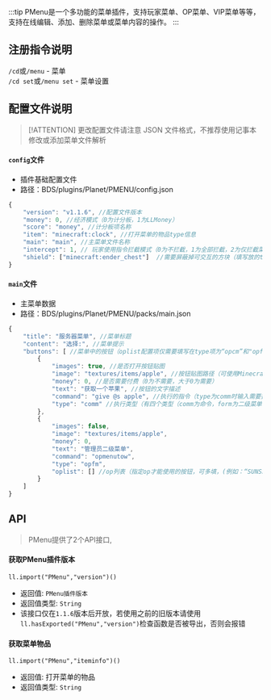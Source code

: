 :::tip
PMenu是一个多功能的菜单插件，支持玩家菜单、OP菜单、VIP菜单等等，支持在线编辑、添加、删除菜单或菜单内容的操作。
:::

## 注册指令说明
`/cd`或`/menu` - 菜单  
`/cd set`或`/menu set` - 菜单设置

## 配置文件说明

> [!ATTENTION] 更改配置文件请注意 JSON 文件格式，不推荐使用记事本修改或添加菜单文件解析


#### `config`文件

- 插件基础配置文件
- 路径：BDS/plugins/Planet/PMENU/config.json
```js
{
    "version": "v1.1.6", //配置文件版本
    "money": 0, //经济模式（0为计分板，1为LLMoney）
    "score": "money", //计分板项名称
    "item": "minecraft:clock", //打开菜单的物品type信息
    "main": "main", //主菜单文件名称
    "intercept": 1, // 玩家使用指令拦截模式（0为不拦截，1为全部拦截，2为仅拦截菜单文件中的指令）
    "shield": ["minecraft:ender_chest"]  //需要屏蔽掉可交互的方块（填写放的type标准名）
}
```

#### `main`文件

- 主菜单数据
- 路径：BDS/plugins/Planet/PMENU/packs/main.json
```js
{
    "title": "服务器菜单", //菜单标题
    "content": "选择:", //菜单提示
    "buttons": [ //菜单中的按钮（oplist配置项仅需要填写在type项为“opcm”和"opfm"的菜单中）
        {
            "images": true, //是否打开按钮贴图
            "image": "textures/items/apple", //按钮贴图路径（可使用Minecraft本地路径，或网络链接）
            "money": 0, //是否需要付费（0为不需要，大于0为需要）
            "text": "获取一个苹果", //按钮的文字描述
            "command": "give @s apple", //执行的指令（type为comm时输入需要执行的指令，为form是输入二级菜单名）
            "type": "comm" //执行类型（有四个类型（comm为命令，form为二级菜单，opcm为管理员命令，opfm为管理员二级菜单））
        },
        {
            "images": false,
            "image": "textures/items/apple",
            "money": 0,
            "text": "管理员二级菜单",
            "command": "opmenutow",
            "type": "opfm",
            "oplist": [] //op列表（指定op才能使用的按钮，可多填，(例如：“SUNSServer”,"MC Susu2990","aaaa")注意JSON的格式即可）
        }
    ]
}
```

## API
>PMenu提供了2个API接口, 

#### 获取PMenu插件版本

`ll.import("PMenu","version")()`

- 返回值: `PMenu插件版本` 
- 返回值类型: `String` 
 - 该接口仅在`1.1.6`版本后开放，若使用之前的旧版本请使用`ll.hasExported("PMenu","version")`检查函数是否被导出，否则会报错

#### 获取菜单物品

`ll.import("PMenu","iteminfo")()`

- 返回值: 打开菜单的物品
- 返回值类型: `String`